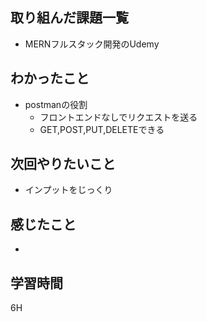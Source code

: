 ## 取り組んだ課題一覧

- MERNフルスタック開発のUdemy

## わかったこと
- postmanの役割
	- フロントエンドなしでリクエストを送る
	- GET,POST,PUT,DELETEできる


## 次回やりたいこと

- インプットをじっくり

## 感じたこと

- 
## 学習時間

6H
